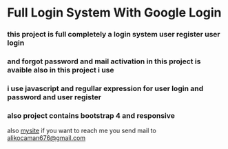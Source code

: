 # Full Login System With Google Login
 ### this project is full completely a login system   user register   user login 
 ###  and forgot password and mail activation  in this project is avaible   also in this project i use 
 ### i use javascript  and regullar expression for user login and password and user register 
 ### also project contains bootstrap 4   and responsive 
  also [mysite](https://www.kellersoruyor.com/)
 if you want to reach me you send mail to alikocaman676@gmail.com
